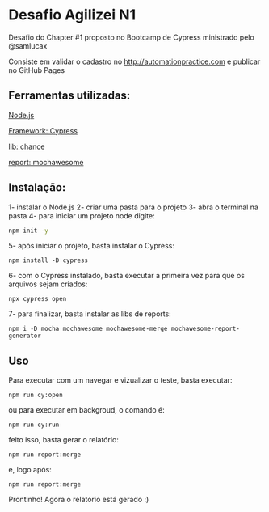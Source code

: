 
# Desafio Agilizei N1

Desafio do Chapter #1 proposto no Bootcamp de Cypress ministrado pelo @samlucax

Consiste em validar o cadastro no http://automationpractice.com e publicar no GitHub Pages

## Ferramentas utilizadas:
[Node.js](https://nodejs.org/)

[Framework: Cypress](https://www.cypress.io/)

[lib: chance](https://chancejs.com)

[report: mochawesome](https://github.com/adamgruber/mochawesome)


## Instalação:

1- instalar o Node.js
2- criar uma pasta para o projeto
3- abra o terminal na pasta
4- para iniciar um projeto node digite:
```bash
npm init -y
```
5- após iniciar o projeto, basta instalar o Cypress:
````
npm install -D cypress
````
6- com o Cypress instalado, basta executar a primeira vez para que os arquivos sejam criados:
````
npx cypress open
````
7- para finalizar, basta instalar as libs de reports:
````
npm i -D mocha mochawesome mochawesome-merge mochawesome-report-generator
````


## Uso
Para executar com um navegar e vizualizar o teste, basta executar:

````
npm run cy:open
````

ou para executar em backgroud, o comando é:
````
npm run cy:run
````
feito isso, basta gerar o relatório:
````
npm run report:merge
````
e, logo após:
````
npm run report:merge
````
Prontinho! Agora o relatório está gerado :) 
